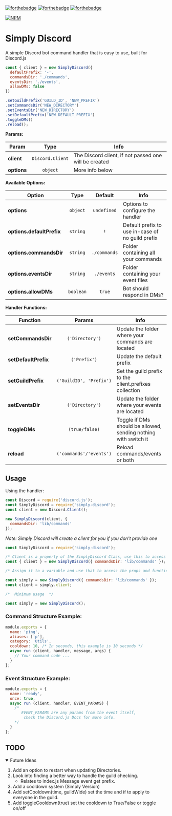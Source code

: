 [![forthebadge](https://forthebadge.com/images/badges/made-with-javascript.svg)](https://forthebadge.com)
[![forthebadge](https://forthebadge.com/images/badges/not-a-bug-a-feature.svg)](https://forthebadge.com)
[![forthebadge](https://forthebadge.com/images/badges/check-it-out.svg)](https://forthebadge.com)

[![NPM](https://nodei.co/npm/simply-discord.png)](https://nodei.co/npm/simply-discord/)

# Simply Discord

A simple Discord bot command handler that is easy to use, built for Discord.js

```js
const { client } = new SimplyDiscord({
  defaultPrefix: '-',
  commandsDir: './commands',
  eventsDir: './events',
  allowDMs: false
})

.setGuildPrefix('GUILD_ID', 'NEW_PREFIX')
.setCommandsDir('NEW_DIRECTORY')
.setEventsDir('NEW_DIRECTORY')
.setDefaultPrefix('NEW_DEFAULT_PREFIX')
.toggleDMs()
.reload();
```

**Params:**

| Param | Type | Info
| ------------- | :---: | ------------- |
| **client**  | `Discord.Client`  | The Discord client, if not passed one will be created
| **options**  | `object`  | More info below

**Available Options:**

| Option | Type | Default | Info |
| ------------- | :---: | :---: | ------------- |
| **options**  | `object`  | `undefined` | Options to configure the handler
| **options.defaultPrefix**  | `string`  | `!` | Default prefix to use in-case of no guild prefix
| **options.commandsDir**  | `string`  | `./commands` | Folder containing all your commands
| **options.eventsDir**  | `string`  | `./events` | Folder containing your event files
| **options.allowDMs**  | `boolean`  | `true` | Bot should respond in DMs?

**Handler Functions:**

| Function | Params | Info |
| ------------- | :---: | ------------- |
| **setCommandsDir**  | `('Directory')`  | Update the folder where your commands are located |
| **setDefaultPrefix**  | `('Prefix')`  | Update the default prefix |
| **setGuildPrefix**  | `('GuildID', 'Prefix')`  | Set the guild prefix to the client.prefixes collection |
| **setEventsDir**  | `('Directory')`  | Update the folder where your events are located |
| **toggleDMs**  | `(true/false)`  | Toggle if DMs should be allowed, sending nothing with switch it |
| **reload**  | `('commands'/'events')`  | Reload commands/events or both |

## Usage

Using the handler:
```js
const Discord = require('discord.js');
const SimplyDiscord = require('simply-discord');
const client = new Discord.Client();

new SimplyDiscord(client, {
  commandsDir: 'lib/commands'
});
```
*Note: Simply Discord will create a client for you if you don't provide one*
```js
const SimplyDiscord = require('simply-discord');

/* Client is a property of the SimplyDiscord Class, use this to access the Discord Client */
const { client } = new SimplyDiscord({ commandsDir: 'lib/commands' });

/* Assign it to a variable and use that to access the props and functions */

const simply = new SimplyDiscord({ commandsDir: 'lib/commands' });
const client = simply.client;

/*  Minimum usage  */

const simply = new SimplyDiscord();
```

### Command Structure Example:

```js
module.exports = {
  name: 'ping',
  aliases: ['p'],
  category: 'Utils',
  cooldown: 10, /* In seconds, this example is 10 seconds */
  async run (client, handler, message, args) {
    // Your command code ...
  }
};
```

### Event Structure Example:

```js
module.exports = {
  name: 'ready',
  once: true,
  async run (client, handler, EVENT_PARAMS) {
    /* 
       EVENT_PARAMS are any params from the event itself, 
        check the Discord.js Docs for more info.
    */ 
  }
};
```
## TODO

<details open="open">
  <summary>Future Ideas</summary>
  <ol>
    <li>
      <a>Add an option to restart when updating Directories.</a>
    </li>
    <li>
      <a> Look into finding a better way to handle the guild checking.</a>
      <ul>
        <li><a> Relates to index.js Message event get prefix.</a></li>
      </ul>
    </li>
    <li><a>Add a cooldown system (Simply Version)</a></li>
    <li><a>Add setCooldown(time, guildWide) set the time and if to apply to everyone in the guild.</a></li>
    <li><a>Add toggleCooldown(true) set the cooldown to True/False or toggle on/off</a></li>
  </ol>
</details>
